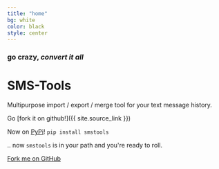 ```yaml
---
title: "home"
bg: white
color: black
style: center
---
```


### go crazy, *convert it all*

<h1 class="text-blue"><i class="fa fa-comments fa-2x" style="vertical-align:-12px;"></i> <strong>SMS-Tools</strong></h1>

Multipurpose import / export / merge tool for your text message history.

Go [fork it on github!]({{ site.source_link }})

Now on [PyPi](https://pypi.python.org/pypi/SMSTools)! `pip install smstools`

.. now `smstools` is in your path and you're ready to roll.

<span id="forkongithub">
  <a href="{{ site.source_link }}" class="bg-red">
    Fork me on GitHub
  </a>
</span>
